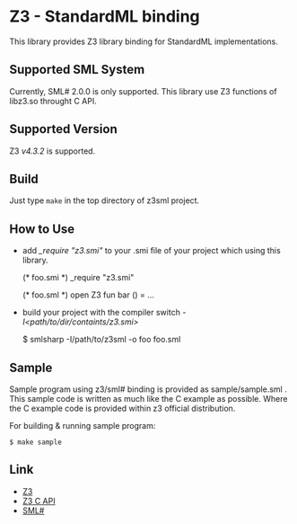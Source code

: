 
Z3 - StandardML binding
================================================


This library provides Z3 library binding for StandardML implementations.


Supported SML System
--------------------------------

Currently, SML# 2.0.0 is only supported.
This library use Z3 functions of libz3.so throught C API.


Supported Version
--------------------------------

Z3 *v4.3.2* is supported.


Build
--------------------------------

Just type `make` in the top directory of z3sml project.


How to Use
--------------------------------

+ add *\_require "z3.smi"* to your .smi file
  of your project which using this library.

    (* foo.smi \*)
    \_require "z3.smi"
    
    (* foo.sml \*)
    open Z3
    fun bar () = ...


+ build your project with the compiler switch _-I<path/to/dir/containts/z3.smi>_

    $ smlsharp -I/path/to/z3sml -o foo foo.sml


Sample
--------------------------------

Sample program using z3/sml# binding is provided as sample/sample.sml .
This sample code is written as much like the C example as possible.
Where the C example code is provided within z3 official distribution.


For building & running sample program:

    $ make sample



Link
--------------------------------

- [Z3](http://z3.codeplex.com/ "z3 official site")
- [Z3 C API](http://research.microsoft.com/en-us/um/redmond/projects/z3/code/group__capi.html "C API reference")
- [SML#](http://www.pllab.riec.tohoku.ac.jp/smlsharp/ "SML# project")



